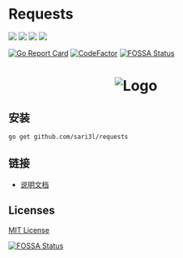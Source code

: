# Requests
[![](https://img.shields.io/github/license/sari3l/requests?style=flat-square)](https://github.com/sari3l/requests/blob/main/LICENSE)
[![](https://img.shields.io/badge/made%20by-sari3l-blue?style=flat-square)](https://github.com/sari3l)
[![](https://img.shields.io/github/go-mod/go-version/sari3l/requests?style=flat-square)](https://go.dev/)
[![](https://img.shields.io/github/v/tag/sari3l/requests?style=flat-square)](https://github.com/sari3l/requests)

[![Go Report Card](https://goreportcard.com/badge/github.com/sari3l/requests)](https://goreportcard.com/report/github.com/sari3l/requests)
[![CodeFactor](https://www.codefactor.io/repository/github/sari3l/requests/badge)](https://www.codefactor.io/repository/github/sari3l/requests)
[![FOSSA Status](https://app.fossa.com/api/projects/git%2Bgithub.com%2Fsari3l%2Frequests.svg?type=shield)](https://app.fossa.com/projects/git%2Bgithub.com%2Fsari3l%2Frequests?ref=badge_shield)

<h1 align="center"><img src="https://raw.githubusercontent.com/sari3l/requests/main/docs/static/logo.png" alt="Logo"/></h1>

## 安装

```shell
go get github.com/sari3l/requests
```

## 链接

- [说明文档](https://requests.sari3l.com)

## Licenses

[MIT License](https://github.com/sari3l/requests/blob/main/LICENSE)

[![FOSSA Status](https://app.fossa.com/api/projects/git%2Bgithub.com%2Fsari3l%2Frequests.svg?type=large)](https://app.fossa.com/projects/git%2Bgithub.com%2Fsari3l%2Frequests?ref=badge_large)